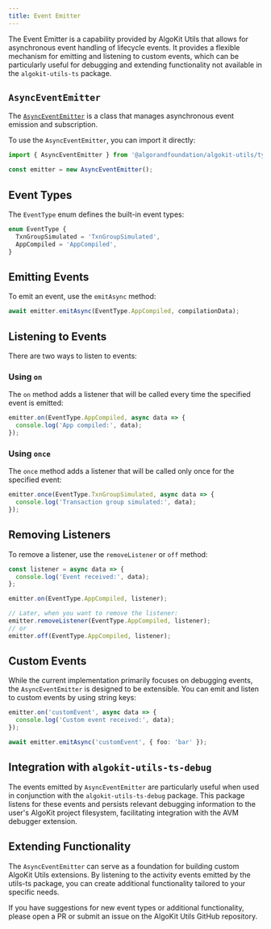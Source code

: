 ```yaml
---
title: Event Emitter
---
```


The Event Emitter is a capability provided by AlgoKit Utils that allows for asynchronous event handling of lifecycle events. It provides a flexible mechanism for emitting and listening to custom events, which can be particularly useful for debugging and extending functionality not available in the `algokit-utils-ts` package.

## `AsyncEventEmitter`

The [`AsyncEventEmitter`](/reference/algokit-utils-ts/api/classes/types_async_event_emitterasynceventemitter/) is a class that manages asynchronous event emission and subscription.

To use the `AsyncEventEmitter`, you can import it directly:

```typescript
import { AsyncEventEmitter } from '@algorandfoundation/algokit-utils/types/async-event-emitter';

const emitter = new AsyncEventEmitter();
```

## Event Types

The `EventType` enum defines the built-in event types:

```typescript
enum EventType {
  TxnGroupSimulated = 'TxnGroupSimulated',
  AppCompiled = 'AppCompiled',
}
```

## Emitting Events

To emit an event, use the `emitAsync` method:

```typescript
await emitter.emitAsync(EventType.AppCompiled, compilationData);
```

## Listening to Events

There are two ways to listen to events:

### Using `on`

The `on` method adds a listener that will be called every time the specified event is emitted:

```typescript
emitter.on(EventType.AppCompiled, async data => {
  console.log('App compiled:', data);
});
```

### Using `once`

The `once` method adds a listener that will be called only once for the specified event:

```typescript
emitter.once(EventType.TxnGroupSimulated, async data => {
  console.log('Transaction group simulated:', data);
});
```

## Removing Listeners

To remove a listener, use the `removeListener` or `off` method:

```typescript
const listener = async data => {
  console.log('Event received:', data);
};

emitter.on(EventType.AppCompiled, listener);

// Later, when you want to remove the listener:
emitter.removeListener(EventType.AppCompiled, listener);
// or
emitter.off(EventType.AppCompiled, listener);
```

## Custom Events

While the current implementation primarily focuses on debugging events, the `AsyncEventEmitter` is designed to be extensible. You can emit and listen to custom events by using string keys:

```typescript
emitter.on('customEvent', async data => {
  console.log('Custom event received:', data);
});

await emitter.emitAsync('customEvent', { foo: 'bar' });
```

## Integration with `algokit-utils-ts-debug`

The events emitted by `AsyncEventEmitter` are particularly useful when used in conjunction with the `algokit-utils-ts-debug` package. This package listens for these events and persists relevant debugging information to the user's AlgoKit project filesystem, facilitating integration with the AVM debugger extension.

## Extending Functionality

The `AsyncEventEmitter` can serve as a foundation for building custom AlgoKit Utils extensions. By listening to the activity events emitted by the utils-ts package, you can create additional functionality tailored to your specific needs.

If you have suggestions for new event types or additional functionality, please open a PR or submit an issue on the AlgoKit Utils GitHub repository.
